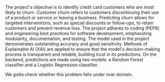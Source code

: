 The project's objective is to identify credit card customers who are most likely to churn. Customer churn refers to customers discontinuing their use of a product or service or leaving a business. Predicting churn allows for targeted interventions, such as special discounts or follow-ups, to retain customers and prevent revenue loss. The project adheres to coding (PEP8) and engineering best practices for software development, emphasizing modularity, documentation, and testing. The model used in the project demonstrates outstanding accuracy and good sensitivity. Methods of Explainable AI (XAI) are applied to ensure that the model's decision-making process is transparent and reliable, building trust in its predictions. On the backend, predictions are made using two models: a Random Forest classifier and a Logistic Regression classifier.

We gotta check whether this problem falls under over domain.